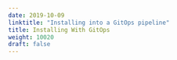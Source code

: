 ```yaml
---
date: 2019-10-09
linktitle: "Installing into a GitOps pipeline"
title: Installing With GitOps
weight: 10020
draft: false
---
```

